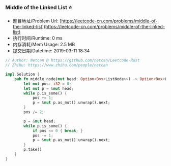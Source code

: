 
### Middle of the Linked List :star:
- 题目地址/Problem Url: [https://leetcode-cn.com/problems/middle-of-the-linked-list](https://leetcode-cn.com/problems/middle-of-the-linked-list)
- 执行时间/Runtime: 0 ms 
- 内存消耗/Mem Usage: 2.5 MB
- 提交日期/Datetime: 2019-03-11 18:34

```rust
// Author: Netcan @ https://github.com/netcan/Leetcode-Rust
// Zhihu: https://www.zhihu.com/people/netcan

impl Solution {
    pub fn middle_node(mut head: Option<Box<ListNode>>) -> Option<Box<ListNode>> {
        let mut pos: i32 = 0;
        let mut p = &mut head;
        while p.is_some() {
            pos += 1;
            p = &mut p.as_mut().unwrap().next;
        }
        pos /= 2;

        p = &mut head;
        while p.is_some() {
            if pos <= 0 { break; }
            pos -= 1;
            p = &mut p.as_mut().unwrap().next;
        }
        p.take()
    }
}


```

